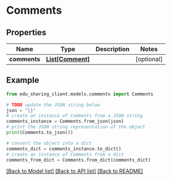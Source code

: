 # Comments


## Properties

Name | Type | Description | Notes
------------ | ------------- | ------------- | -------------
**comments** | [**List[Comment]**](Comment.md) |  | [optional] 

## Example

```python
from edu_sharing_client.models.comments import Comments

# TODO update the JSON string below
json = "{}"
# create an instance of Comments from a JSON string
comments_instance = Comments.from_json(json)
# print the JSON string representation of the object
print(Comments.to_json())

# convert the object into a dict
comments_dict = comments_instance.to_dict()
# create an instance of Comments from a dict
comments_from_dict = Comments.from_dict(comments_dict)
```
[[Back to Model list]](../README.md#documentation-for-models) [[Back to API list]](../README.md#documentation-for-api-endpoints) [[Back to README]](../README.md)



